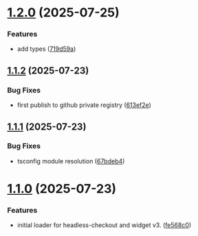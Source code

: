 # [1.2.0](https://github.com/UpStreamPay/web-sdk/compare/v1.1.2...v1.2.0) (2025-07-25)


### Features

* add types ([719d59a](https://github.com/UpStreamPay/web-sdk/commit/719d59a0322f933b03633c6d5d85fa66e025774f))



## [1.1.2](https://github.com/UpStreamPay/web-sdk/compare/v1.1.1...v1.1.2) (2025-07-23)


### Bug Fixes

* first publish to github private registry ([613ef2e](https://github.com/UpStreamPay/web-sdk/commit/613ef2e2c5dafc9a6615474d03edd38462c9ae5b))



## [1.1.1](https://github.com/UpStreamPay/web-sdk/compare/v1.1.0...v1.1.1) (2025-07-23)


### Bug Fixes

* tsconfig module resolution ([67bdeb4](https://github.com/UpStreamPay/web-sdk/commit/67bdeb4c3132b6532dfaa5527326d9a8d1d7e3d7))



# [1.1.0](https://github.com/UpStreamPay/web-sdk/compare/fe568c0f0a0fb3e230228f49dc584f045f09559a...v1.1.0) (2025-07-23)


### Features

* initial loader for headless-checkout and widget v3. ([fe568c0](https://github.com/UpStreamPay/web-sdk/commit/fe568c0f0a0fb3e230228f49dc584f045f09559a))



